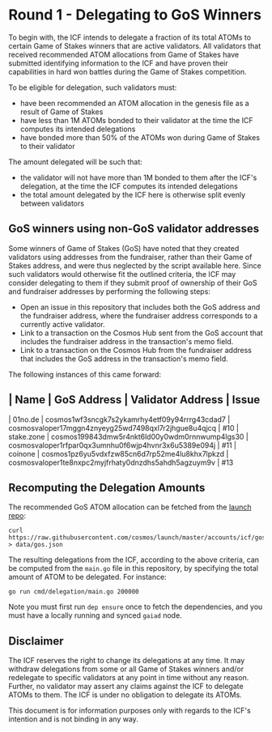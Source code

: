 # Round 1 - Delegating to GoS Winners

To begin with, the ICF intends to delegate a fraction of its total ATOMs to
certain Game of Stakes winners that are active validators. 
All validators that received recommended  ATOM allocations from Game of Stakes have submitted identifying
information to the ICF and have proven their capabilities in hard won battles during
the Game of Stakes competition. 

To be eligible for delegation, such validators must:

- have been recommended an ATOM allocation in the genesis file as a result of
  Game of Stakes
- have less than 1M ATOMs bonded to their validator at the time the ICF computes
  its intended delegations
- have bonded more than 50% of the ATOMs won during Game of Stakes to their
  validator

The amount delegated will be such that:

- the validator will not have more than 1M bonded to them after the ICF's
  delegation, at the time the ICF computes its intended delegations
- the total amount delegated by the ICF here is otherwise split evenly between validators

## GoS winners using non-GoS validator addresses

Some winners of Game of Stakes (GoS) have noted that they created validators using
addresses from the fundraiser, rather than their Game of Stakes address, and
were thus neglected by the script available here. Since such validators would
otherwise fit the outlined criteria, the ICF may consider delegating to them if
they submit proof of ownership of their GoS and fundraiser addresses by performing the following steps: 

- Open an issue in this repository that includes both the GoS address and the fundraiser address,
  where the fundraiser address corresponds to a currently active validator.
- Link to a transaction on the Cosmos Hub sent from the GoS account that includes the
  fundraiser address in the transaction's memo field.
- Link to a transaction on the Cosmos Hub from the fundraiser address that includes the
  GoS address in the transaction's memo field.

The following instances of this came forward:

| Name | GoS Address | Validator Address | Issue
--------------------------------------------------
| 01no.de | cosmos1wf3sncgk7s2ykamrhy4etf09y94rrrg43cdad7 | cosmosvaloper17mggn4znyeyg25wd7498qxl7r2jhgue8u4qjcq | #10
| stake.zone | cosmos199843dmw5r4nkt6ld00y0wdm0rnnwump4lgs30 | cosmosvaloper1rfpar0qx3umnhu0f6wjp4hvnr3x6u5389e094j | #11
| coinone | cosmos1pz6yu5vdxfzw85cn6d7rp52me4lu8khx7lpkzd | cosmosvaloper1te8nxpc2myjfrhaty0dnzdhs5ahdh5agzuym9v | #13


## Recomputing the Delegation Amounts

The recommended GoS ATOM allocation can be fetched from the [launch
repo](https://github.com/cosmos/launch):

```
curl https://raw.githubusercontent.com/cosmos/launch/master/accounts/icf/gos.json > data/gos.json
```

The resulting delegations from the ICF, according to the above criteria, can be
computed from the `main.go` file in this repository, by specifying the total
amount of ATOM to be delegated. For instance:

```
go run cmd/delegation/main.go 200000
```

Note you must first run `dep ensure` once to fetch the dependencies, and you
must have a locally running and synced `gaiad` node.


## Disclaimer

The ICF reserves the right to change its delegations at any time. It may withdraw delegations
from some or all Game of Stakes winners and/or redelegate to specific validators at any point 
in time without any reason. Further, no validator may assert any claims against the ICF to delegate 
ATOMs to them. The ICF is under no obligation to delegate its ATOMs.

This document is for information purposes only with regards to the ICF's
intention and is not binding in any way. 

